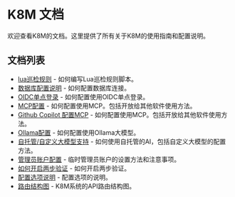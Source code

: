 # K8M 文档

欢迎查看K8M的文档。这里提供了所有关于K8M的使用指南和配置说明。

## 文档列表
- [lua巡检规则](lua_inspection_script.md) - 如何编写Lua巡检规则脚本。
- [数据库配置说明](database.md) - 如何配置数据库连接。
- [OIDC单点登录](oidc.md) - 如何配置使用OIDC单点登录。
- [MCP配置](mcp.md) - 如何配置使用MCP。包括开放给其他软件使用方法。
- [Github Copilot 配置MCP](mcp-github-copilot.md) - 如何配置使用MCP。包括开放给其他软件使用方法。
- [Ollama配置](ollama.md) - 如何配置使用Ollama大模型。
- [自托管/自定义大模型支持](use-self-hosted-ai.md) - 如何使用自托管的AI，包括自定义大模型的配置方法。
- [管理员账户配置](temp-admin-config.md) - 临时管理员账户的设置方法和注意事项。
- [如何开启两步验证](2fa.md) - 如何开启两步验证。
- [配置选项说明](config.md) - 配置选项的说明。
- [路由结构图](route_structure.md) - K8M系统的API路由结构图。

  